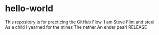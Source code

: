 # hello-world
This repository is for practicing the GitHub Flow.
I am Steve
Flint and steel
As a child I yearned for the mines
The nether
An ender pearl
RELEASE
